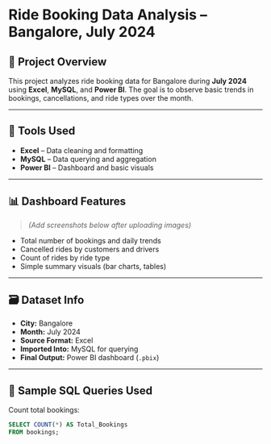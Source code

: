 # Ride Booking Data Analysis – Bangalore, July 2024

## 📁 Project Overview

This project analyzes ride booking data for Bangalore during **July 2024** using **Excel**, **MySQL**, and **Power BI**. The goal is to observe basic trends in bookings, cancellations, and ride types over the month.

---

## 🔧 Tools Used

- **Excel** – Data cleaning and formatting
- **MySQL** – Data querying and aggregation
- **Power BI** – Dashboard and basic visuals

---

## 📊 Dashboard Features

> _(Add screenshots below after uploading images)_

- Total number of bookings and daily trends
- Cancelled rides by customers and drivers
- Count of rides by ride type
- Simple summary visuals (bar charts, tables)

---

## 🗃 Dataset Info

- **City:** Bangalore  
- **Month:** July 2024  
- **Source Format:** Excel  
- **Imported Into:** MySQL for querying  
- **Final Output:** Power BI dashboard (`.pbix`)

---

## 🧠 Sample SQL Queries Used

Count total bookings:

```sql
SELECT COUNT(*) AS Total_Bookings
FROM bookings;
